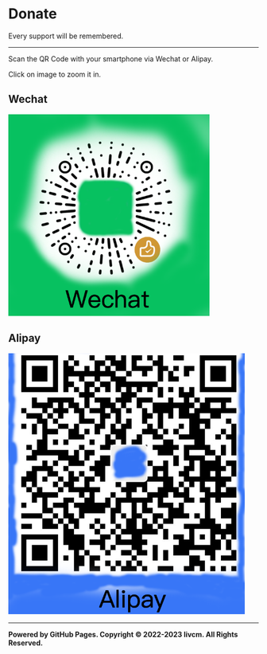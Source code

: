# Donate

Every support will be remembered.

---

Scan the QR Code with your smartphone via Wechat or Alipay.

Click on image to zoom it in.

## Wechat

[<img src="../assets/wechat.png" alt="Wechat" title="Wechat" style="zoom:67%;" />](../assets/wechat.png)

## Alipay

[<img src="../assets/alipay.png" alt="Alipay" title="Alipay" style="zoom:67%;" />](../assets/alipay.png)

---

**Powered by GitHub Pages. Copyright ©️ 2022-2023 livcm. All Rights Reserved.**
